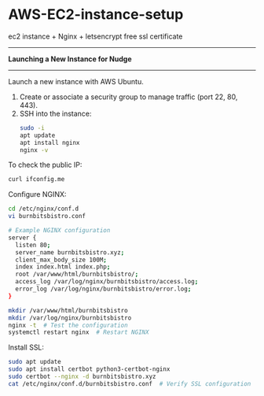 # AWS-EC2-instance-setup
ec2 instance + Nginx + letsencrypt free ssl certificate


---

**Launching a New Instance for Nudge**

---

Launch a new instance with AWS Ubuntu.

1. Create or associate a security group to manage traffic (port 22, 80, 443).
2. SSH into the instance:
   ```bash
   sudo -i
   apt update
   apt install nginx
   nginx -v
   ```

To check the public IP:

```bash
curl ifconfig.me
```

Configure NGINX:

```bash
cd /etc/nginx/conf.d
vi burnbitsbistro.conf

# Example NGINX configuration
server {
  listen 80;
  server_name burnbitsbistro.xyz;
  client_max_body_size 100M;
  index index.html index.php;
  root /var/www/html/burnbitsbistro/;
  access_log /var/log/nginx/burnbitsbistro/access.log;
  error_log /var/log/nginx/burnbitsbistro/error.log;
}

mkdir /var/www/html/burnbitsbistro
mkdir /var/log/nginx/burnbitsbistro
nginx -t  # Test the configuration
systemctl restart nginx  # Restart NGINX
```

Install SSL:

```bash
sudo apt update
sudo apt install certbot python3-certbot-nginx
sudo certbot --nginx -d burnbitsbistro.xyz
cat /etc/nginx/conf.d/burnbitsbistro.conf  # Verify SSL configuration
```
